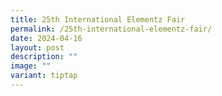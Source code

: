 ```yaml
---
title: 25th International Elementz Fair
permalink: /25th-international-elementz-fair/
date: 2024-04-16
layout: post
description: ""
image: ""
variant: tiptap
---
```

